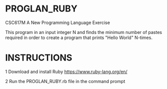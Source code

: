# PROGLAN_RUBY
CSC617M A New Programming Language Exercise

This program in an input integer N and finds the minimum number of pastes required in order to create a program that prints "Hello World" N-times.

# INSTRUCTIONS

1 Download and install Ruby https://www.ruby-lang.org/en/

2 Run the PROGLAN_RUBY.rb file in the command prompt
